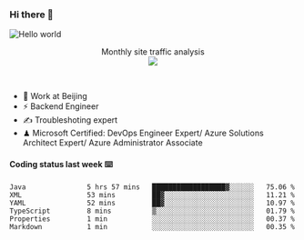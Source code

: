 ### Hi there 👋

<img src="https://raw.githubusercontent.com/sagar-viradiya/sagar-viradiya/master/resources/banner.png" alt="Hello world">
<p align="center"> 
 Monthly site traffic analysis <br/>
  <img src="https://profile-counter.glitch.me/youszoe/count.svg" />
</p>
<br/>

- 🍻 Work at Beijing 
- ⚡ Backend Engineer
- ✍️ Troubleshoting expert
- ♟  Microsoft Certified: DevOps Engineer Expert/ Azure Solutions Architect Expert/ Azure Administrator Associate

#### Coding status last week ⌨️

<!--START_SECTION:waka-->

```text
Java               5 hrs 57 mins   ██████████████████▓░░░░░░   75.06 %
XML                53 mins         ██▓░░░░░░░░░░░░░░░░░░░░░░   11.21 %
YAML               52 mins         ██▓░░░░░░░░░░░░░░░░░░░░░░   10.97 %
TypeScript         8 mins          ▒░░░░░░░░░░░░░░░░░░░░░░░░   01.79 %
Properties         1 min           ░░░░░░░░░░░░░░░░░░░░░░░░░   00.37 %
Markdown           1 min           ░░░░░░░░░░░░░░░░░░░░░░░░░   00.35 %
```

<!--END_SECTION:waka-->

<br/>
<center><img src="http://ghchart.rshah.org/409ba5/yousazoe" alt="" /></center>


